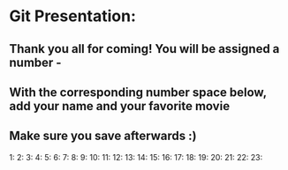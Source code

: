 # Git Presentation:

## Thank you all for coming! You will be assigned a number - 
## With the corresponding number space below, add your name and your favorite movie
## Make sure you save afterwards :) 

1:
2:
3:
4:
5:
6:
7:
8:
9:
10:
11:
12:
13:
14:
15:
16:
17:
18:
19:
20:
21:
22:
23: